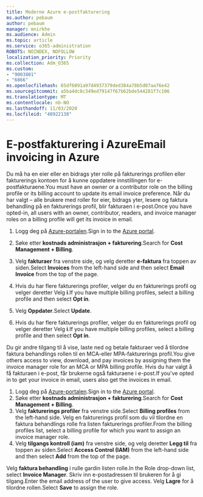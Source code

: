 ```yaml
---
title: Moderne Azure e-postfakturering
ms.author: pebaum
author: pebaum
manager: mnirkhe
ms.audience: Admin
ms.topic: article
ms.service: o365-administration
ROBOTS: NOINDEX, NOFOLLOW
localization_priority: Priority
ms.collection: Adm_O365
ms.custom:
- "9003801"
- "6866"
ms.openlocfilehash: 65df6091a97d4937379ded384a78b5d07aa76e42
ms.sourcegitcommit: a5ba4dc8c349ed79147f67b62bde544281f7c106
ms.translationtype: MT
ms.contentlocale: nb-NO
ms.lasthandoff: 11/03/2020
ms.locfileid: "48922138"
---
```

# <a name="email-invoicing-in-azure"></a><span data-ttu-id="14075-102">E-postfakturering i Azure</span><span class="sxs-lookup"><span data-stu-id="14075-102">Email invoicing in Azure</span></span>

<span data-ttu-id="14075-103">Du må ha en eier eller en bidrags yter rolle på fakturerings profilen eller fakturerings kontoen for å kunne oppdatere innstillingen for e-postfakturaene.</span><span class="sxs-lookup"><span data-stu-id="14075-103">You must have an owner or a contributor role on the billing profile or its billing account to update its email invoice preference.</span></span> <span data-ttu-id="14075-104">Når du har valgt – alle brukere med roller for eier, bidrags yter, lesere og faktura behandling på en fakturerings profil, blir fakturaen i e-post.</span><span class="sxs-lookup"><span data-stu-id="14075-104">Once you have opted-in, all users with an owner, contributor, readers, and invoice manager roles on a billing profile will get its invoice in email.</span></span>

1. <span data-ttu-id="14075-105">Logg deg på [Azure-portalen](https://portal.azure.com/).</span><span class="sxs-lookup"><span data-stu-id="14075-105">Sign in to the [Azure portal](https://portal.azure.com/).</span></span>
2. <span data-ttu-id="14075-106">Søke etter **kostnads administrasjon + fakturering**.</span><span class="sxs-lookup"><span data-stu-id="14075-106">Search for **Cost Management + Billing**.</span></span>
3. <span data-ttu-id="14075-107">Velg **fakturaer** fra venstre side, og velg deretter **e-faktura** fra toppen av siden.</span><span class="sxs-lookup"><span data-stu-id="14075-107">Select **Invoices** from the left-hand side and then select **Email Invoice** from the top of the page.</span></span>
4. <span data-ttu-id="14075-108">Hvis du har flere fakturerings profiler, velger du en fakturerings profil og velger deretter Velg **i**.</span><span class="sxs-lookup"><span data-stu-id="14075-108">If you have multiple billing profiles, select a billing profile and then select **Opt in**.</span></span>

5. <span data-ttu-id="14075-109">Velg **Oppdater**.</span><span class="sxs-lookup"><span data-stu-id="14075-109">Select **Update**.</span></span>
6. <span data-ttu-id="14075-110">Hvis du har flere fakturerings profiler, velger du en fakturerings profil og velger deretter Velg **i**.</span><span class="sxs-lookup"><span data-stu-id="14075-110">If you have multiple billing profiles, select a billing profile and then select **Opt in**.</span></span>

<span data-ttu-id="14075-111">Du gir andre tilgang til å vise, laste ned og betale fakturaer ved å tilordne faktura behandlings rollen til en MCA-eller MPA-fakturerings profil.</span><span class="sxs-lookup"><span data-stu-id="14075-111">You give others access to view, download, and pay invoices by assigning them the invoice manager role for an MCA or MPA billing profile.</span></span> <span data-ttu-id="14075-112">Hvis du har valgt å få fakturaen i e-post, får brukerne også fakturaene i e-post.</span><span class="sxs-lookup"><span data-stu-id="14075-112">If you've opted in to get your invoice in email, users also get the invoices in email.</span></span>

1. <span data-ttu-id="14075-113">Logg deg på [Azure-portalen](https://portal.azure.com/).</span><span class="sxs-lookup"><span data-stu-id="14075-113">Sign in to the [Azure portal](https://portal.azure.com/).</span></span>
2. <span data-ttu-id="14075-114">Søke etter **kostnads administrasjon + fakturering**.</span><span class="sxs-lookup"><span data-stu-id="14075-114">Search for **Cost Management + Billing**.</span></span>
3. <span data-ttu-id="14075-115">Velg **fakturerings profiler** fra venstre side.</span><span class="sxs-lookup"><span data-stu-id="14075-115">Select **Billing profiles** from the left-hand side.</span></span> <span data-ttu-id="14075-116">Velg en fakturerings profil som du vil tilordne en faktura behandlings rolle fra listen fakturerings profiler.</span><span class="sxs-lookup"><span data-stu-id="14075-116">From the billing profiles list, select a billing profile for which you want to assign an invoice manager role.</span></span>
4. <span data-ttu-id="14075-117">Velg **tilgangs kontroll (iam)** fra venstre side, og velg deretter **Legg til** fra toppen av siden.</span><span class="sxs-lookup"><span data-stu-id="14075-117">Select **Access Control (IAM)** from the left-hand side and then select **Add** from the top of the page.</span></span>

<span data-ttu-id="14075-118">Velg **faktura behandling** i rulle gardin listen rolle.</span><span class="sxs-lookup"><span data-stu-id="14075-118">In the Role drop-down list, select **Invoice Manager**.</span></span> <span data-ttu-id="14075-119">Skriv inn e-postadressen til brukeren for å gi tilgang.</span><span class="sxs-lookup"><span data-stu-id="14075-119">Enter the email address of the user to give access.</span></span> <span data-ttu-id="14075-120">Velg **Lagre** for å tilordne rollen.</span><span class="sxs-lookup"><span data-stu-id="14075-120">Select **Save** to assign the role.</span></span>
